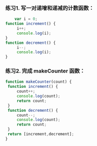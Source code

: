 ### 练习1. 写一对递增和递减的计数函数：

``` js
    var i = 0;
function increment() {
     i++;
     console.log(i);
}
function decrement() {
     i--;
     console.log(i);
}

```

### 练习2. 完成 makeCounter 函数：
``` js 
function makeCounter(count) {
 function increment() {
     count++;
     console.log(count);
     return count;
 }
 function decrement() {
     count--;
     console.log(count);
     return count;
 }
 return [increment,decrement];
}

```    